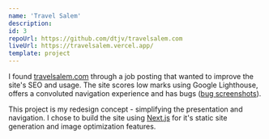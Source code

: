```yaml
---
name: 'Travel Salem'
description:
id: 3
repoUrl: https://github.com/dtjv/travelsalem.com
liveUrl: https://travelsalem.vercel.app/
template: project
---
```


I found [travelsalem.com](https://travelsalem.com) through a job posting that
wanted to improve the site's SEO and usage. The site scores low marks using
Google Lighthouse, offers a convoluted navigation experience and has bugs
([bug screenshots](https://github.com/dtjv/travelsalem.com/tree/main/screenshots)).

This project is my redesign concept - simplifying the presentation and
navigation. I chose to build the site using [Next.js](https://nextjs.org) for
it's static site generation and image optimization features.

<!-- more -->
